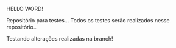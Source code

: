 HELLO WORD!

Repositório para testes...
Todos os testes serão realizados nesse repositório..

Testando alterações realizadas na branch!
